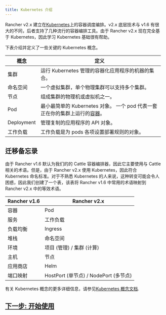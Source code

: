 ```yaml
---
title: Kubernetes 介绍
---
```


Rancher v2.x 建立在[Kubernetes](https://kubernetes.io/docs/home/?path=users&persona=app-developer&level=foundational)上的容器调度编排。v2.x 底层技术与 v1.6 有很大的不同，后者支持了几种流行的容器编排工具。由于 Rancher v2.x 现在完全基于 Kubernetes，因此学习 Kubernetes 基础很有帮助。

下表介绍并定义了一些关键的 Kubernetes 概念。

| **概念**   | **定义**                                                                                                                                                      |
| ---------- | ------------------------------------------------------------------------------------------------------------------------------------------------------------- |
| 集群       | 运行 Kubernetes 管理的容器化应用程序的机器的集合。                                                                                                            |
| 命名空间   | 一个虚拟集群，单个物理集群可以支持多个集群。                                                                                                                  |
| 节点       | 组成集群的物理机或虚拟机之一。                                                                                                                                |
| Pod        | 最小最简单的 Kubernetes 对象。 一个 pod 代表一套正在你的集群上运行的[容器](https://kubernetes.io/docs/concepts/overview/what-is-kubernetes/#why-containers)。 |
| Deployment | 管理复制的应用程序的 API 对象。                                                                                                                               |
| 工作负载   | 工作负载是为 pods 各项设置部署规则的对象。                                                                                                                    |

## 迁移备忘录

由于 Rancher v1.6 默认为我们的的 Cattle 容器编排器，因此它主要使用与 Cattle 相关的术语。但是，由于 Rancher v2.x 使用 Kubernetes，因此符合 Kubernetes 命名标准。对于不熟悉 Kubernetes 的人来说，这种转变可能会令人困惑，因此我们创建了一个表，该表将 Rancher v1.6 中常用的术语映射到 Rancher v2.x 中的等效术语。

| **Rancher v1.6** | **Rancher v2.x**                      |
| ---------------- | ------------------------------------- |
| 容器             | Pod                                   |
| 服务             | 工作负载                              |
| 负载均衡         | Ingress                               |
| 堆栈             | 命名空间                              |
| 环境             | 项目 (管理) / 集群 (计算)             |
| 主机             | 节点                                  |
| 应用商店         | Helm                                  |
| 端口映射         | HostPort (单节点) / NodePort (多节点) |

有关 Kubernetes 概念的更多详细信息，请参见[Kubernetes 概念文档](https://kubernetes.io/docs/concepts/).

## [下一步: 开始使用](/docs/v1.6-migration/get-started/_index)
